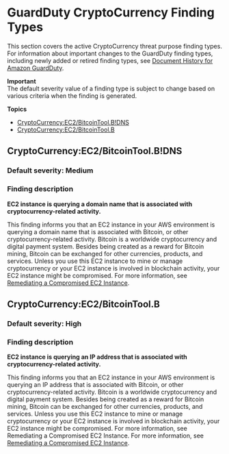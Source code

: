 # GuardDuty CryptoCurrency Finding Types<a name="guardduty_crypto"></a>

This section covers the active CryptoCurrency threat purpose finding types\. For information about important changes to the GuardDuty finding types, including newly added or retired finding types, see [Document History for Amazon GuardDuty](doc-history.md)\. 

**Important**  
The default severity value of a finding type is subject to change based on various criteria when the finding is generated\.

**Topics**
+ [CryptoCurrency:EC2/BitcoinTool\.B\!DNS](#crypto3)
+ [CryptoCurrency:EC2/BitcoinTool\.B](#crypto4)

## CryptoCurrency:EC2/BitcoinTool\.B\!DNS<a name="crypto3"></a>

### Default severity: Medium<a name="crypto3_severity"></a>

### Finding description<a name="crypto3_description"></a>

**EC2 instance is querying a domain name that is associated with cryptocurrency\-related activity\.**

This finding informs you that an EC2 instance in your AWS environment is querying a domain name that is associated with Bitcoin, or other cryptocurrency\-related activity\. Bitcoin is a worldwide cryptocurrency and digital payment system\. Besides being created as a reward for Bitcoin mining, Bitcoin can be exchanged for other currencies, products, and services\. Unless you use this EC2 instance to mine or manage cryptocurrency or your EC2 instance is involved in blockchain activity, your EC2 instance might be compromised\. For more information, see [Remediating a Compromised EC2 Instance](guardduty_remediate.md#compromised-ec2)\.

## CryptoCurrency:EC2/BitcoinTool\.B<a name="crypto4"></a>

### Default severity: High<a name="crypto4_severity"></a>

### Finding description<a name="crypto4_description"></a>

**EC2 instance is querying an IP address that is associated with cryptocurrency\-related activity\.**

This finding informs you that an EC2 instance in your AWS environment is querying an IP address that is associated with Bitcoin, or other cryptocurrency\-related activity\. Bitcoin is a worldwide cryptocurrency and digital payment system\. Besides being created as a reward for Bitcoin mining, Bitcoin can be exchanged for other currencies, products, and services\. Unless you use this EC2 instance to mine or manage cryptocurrency or your EC2 instance is involved in blockchain activity, your EC2 instance might be compromised\. For more information, see Remediating a Compromised EC2 Instance\. For more information, see [Remediating a Compromised EC2 Instance](guardduty_remediate.md#compromised-ec2)\.